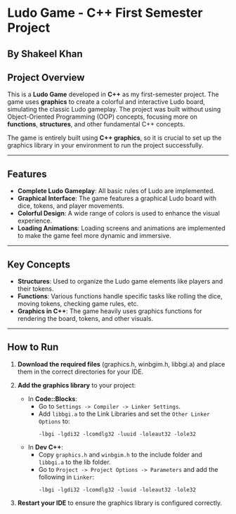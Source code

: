 # Ludo Game - C++ First Semester Project
## By Shakeel Khan

## Project Overview
This is a **Ludo Game** developed in **C++** as my first-semester project. The game uses **graphics** to create a colorful and interactive Ludo board, simulating the classic Ludo gameplay. The project was built without using Object-Oriented Programming (OOP) concepts, focusing more on **functions**, **structures**, and other fundamental C++ concepts.

The game is entirely built using **C++ graphics**, so it is crucial to set up the graphics library in your environment to run the project successfully.

---

## Features
- **Complete Ludo Gameplay**: All basic rules of Ludo are implemented.
- **Graphical Interface**: The game features a graphical Ludo board with dice, tokens, and player movements.
- **Colorful Design**: A wide range of colors is used to enhance the visual experience.
- **Loading Animations**: Loading screens and animations are implemented to make the game feel more dynamic and immersive.
  
---

## Key Concepts
- **Structures**: Used to organize the Ludo game elements like players and their tokens.
- **Functions**: Various functions handle specific tasks like rolling the dice, moving tokens, checking game rules, etc.
- **Graphics in C++**: The game heavily uses graphics functions for rendering the board, tokens, and other visuals.
  
---

## How to Run
1. **Download the required files** (graphics.h, winbgim.h, libbgi.a) and place them in the correct directories for your IDE.
2. **Add the graphics library** to your project:
    - In **Code::Blocks**:
      - Go to `Settings -> Compiler -> Linker Settings`.
      - Add `libbgi.a` to the Link Libraries and set the `Other Linker Options` to:
        ```
        -lbgi -lgdi32 -lcomdlg32 -luuid -loleaut32 -lole32
        ```
    - In **Dev C++**:
      - Copy `graphics.h` and `winbgim.h` to the include folder and `libbgi.a` to the lib folder.
      - Go to `Project -> Project Options -> Parameters` and add the following in `Linker`:
        ```
        -lbgi -lgdi32 -lcomdlg32 -luuid -loleaut32 -lole32
        ```

3. **Restart your IDE** to ensure the graphics library is configured correctly.

